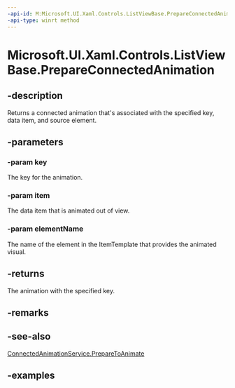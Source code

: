 ```yaml
---
-api-id: M:Microsoft.UI.Xaml.Controls.ListViewBase.PrepareConnectedAnimation(System.String,System.Object,System.String)
-api-type: winrt method
---
```


<!-- Method syntax.
public ConnectedAnimation ListViewBase.PrepareConnectedAnimation(String key, Object item, String elementName)
-->

# Microsoft.UI.Xaml.Controls.ListViewBase.PrepareConnectedAnimation

## -description
Returns a connected animation that's associated with the specified key, data item, and source element.

## -parameters
### -param key
The key for the animation.

### -param item
The data item that is animated out of view.

### -param elementName
The name of the element in the ItemTemplate that provides the animated visual.

## -returns
The animation with the specified key.

## -remarks

## -see-also
[ConnectedAnimationService.PrepareToAnimate](../microsoft.ui.xaml.media.animation/connectedanimationservice_preparetoanimate_951212773.md)

## -examples


